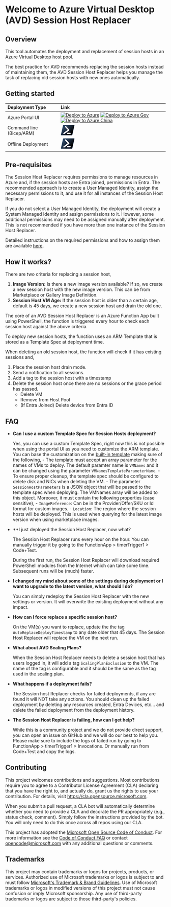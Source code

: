 # Welcome to Azure Virtual Desktop (AVD) Session Host Replacer

## Overview

This tool automates the deployment and replacement of session hosts in an Azure Virtual Desktop host pool.

The best practice for AVD recommends replacing the session hosts instead of maintaining them,
the AVD Session Host Replacer helps you manage the task of replacing old session hosts with new ones automatically.

## Getting started

| Deployment Type           | Link                                                                                                                                                                                                                                                                                                                                                                                                                       |
| :------------------------ | :------------------------------------------------------------------------------------------------------------------------------------------------------------------------------------------------------------------------------------------------------------------------------------------------------------------------------------------------------------------------------------------------------------------------- |
| Azure Portal UI           | [![Deploy to Azure](https://aka.ms/deploytoazurebutton)](https://portal.azure.com/#blade/Microsoft_Azure_CreateUIDef/CustomDeploymentBlade/uri/https%3A%2F%2Fraw.githubusercontent.com%2FAzure%2FAVDSessionHostReplacer%2Fv0.3.1-beta.5%2Fdeploy%2Farm%2FDeployAVDSessionHostReplacer.json/uiFormDefinitionUri/https%3A%2F%2Fraw.githubusercontent.com%2FAzure%2FAVDSessionHostReplacer%2Fv0.3.1-beta.5%2Fdeploy%2Fportal-ui%2Fportal-ui.json)  [![Deploy to Azure Gov](https://aka.ms/deploytoazuregovbutton)](https://portal.azure.us/#blade/Microsoft_Azure_CreateUIDef/CustomDeploymentBlade/uri/https%3A%2F%2Fraw.githubusercontent.com%2FAzure%2FAVDSessionHostReplacer%2Fv0.3.1-beta.5%2Fdeploy%2Farm%2FDeployAVDSessionHostReplacer.json/uiFormDefinitionUri/https%3A%2F%2Fraw.githubusercontent.com%2FAzure%2FAVDSessionHostReplacer%2Fv0.3.1-beta.5%2Fdeploy%2Fportal-ui%2Fportal-ui.json)  [![Deploy to Azure China](https://aka.ms/deploytoazurechinabutton)](https://portal.azure.cn/#blade/Microsoft_Azure_CreateUIDef/CustomDeploymentBlade/uri/https%3A%2F%2Fraw.githubusercontent.com%2FAzure%2FAVDSessionHostReplacer%2Fv0.3.1-beta.5%2Fdeploy%2Farm%2FDeployAVDSessionHostReplacer.json/uiFormDefinitionUri/https%3A%2F%2Fraw.githubusercontent.com%2FAzure%2FAVDSessionHostReplacer%2Fv0.3.1-beta.5%2Fdeploy%2Fportal-ui%2Fportal-ui.json) |
| Command line (Bicep/ARM)  | [![Powershell/Azure CLI](./docs/icons/powershell.png)](./docs/CodeDeploy.md)
| Offline Deployment        | [![Offline Deployment](./docs/icons/powershell.png)](./docs/CodeDeploy-offline.md)                                                                                                                                                                                                                                                                                                                                                     |

## Pre-requisites
The Session Host Replacer requires permissions to manage resources in Azure and, if the session hosts are Entra joined, permissions in Entra. The recommended approach is to create a User Managed Identity, assign the necessary permissions to it, and use it for all instances of the Session Host Replacer.

If you do not select a User Managed Identity, the deployment will create a System Managed Identity and assign permissions to it. However, some additional permissions may need to be assigned manually after deployment. This is not recommended if you have more than one instance of the Session Host Replacer.

Detailed instructions on the required permissions and how to assign them are available [here](docs/Permissions.md).

## How it works?

There are two criteria for replacing a session host,
1. **Image Version:** Is there a new image version available? If so, we create a new session host with the new image version. This can be from Marketplace or  Gallery Image Definition.
2. **Session Host VM Age:** If the session host is older than a certain age, default is 45 days, we create a new session host and drain the old one.

The core of an AVD Session Host Replacer is an Azure Function App built using PowerShell, the function is triggered every hour to check each session host against the above criteria.

To deploy new session hosts, the function uses an ARM Template that is stored as a Template Spec at deployment time.

When deleting an old session host, the function will check if it has existing sessions and,

1. Place the session host drain mode.
2. Send a notification to all sessions.
3. Add a tag to the session host with a timestamp
4. Delete the session host once there are no sessions or the grace period has passed.
    - Delete VM
    - Remove from Host Pool
    - (If Entra Joined) Delete device from Entra ID

## FAQ
- **Can I use a custom Template Spec for Session Hosts deployment?**

    Yes, you can use a custom Template Spec, right now this is not possible when using the portal UI as you need to customize the ARM template.
    You can base the customization on the [built-in template](StandardSessionHostTemplate/DeploySessionHosts.bicep) making sure of the following,
        - The template must accept an array parameter for the names of VMs to deploy. The default paramter name is `VMNames` and it can be changed using the parameter `VMNamesTemplateParameterName`.
        - To ensure proper cleanup, the template spec should be configured to delete disk and NICs when deleting the VM.
        - The parameter `SessionHostParameters` is a JSON object that will be passed to the template spec when deploying. The VMNames array will be added to this object. Moreover, it must contain the following properties (case sensitive),
            - `ImageReference`: Can be in the Provider/Offer/SKU or Id format for custom images.
            - `Location`: The region where the session hosts will be deployed. This is used when querying for the latest image version when using marketplace images.

- **I just deployed the Session Host Replacer, now what?

    The Session Host Replacer runs every hour on the hour. You can manually trigger it by going to the FunctionApp > timerTrigger1 > Code+Test.

    During the first run, the Session Host Replacer will download required PowerShell modules from the Internet which can take some time. Subsequent runs will be (much) faster.

- **I changed my mind about some of the settings during deployment or I want to upgrade to the latest version, what should I do?**

    You can simply redeploy the Session Host Replacer with the new settings or version. It will overwrite the existing deployment without any impact.

- **How can I force replace a specific session host?**

    On the VM(s) you want to replace, update the the tag `AutoReplaceDeployTimestamp` to any date older that 45 days. The Session Host Replacer will replace the VM on the next run.

- **What about AVD Scaling Plans?**

    When the Session Host Replacer needs to delete a session host that has users logged in, it will add a tag `ScalingPlanExclusion` to the VM. The name of the tag is configurable and it should be the same as the tag used in the scaling plan.

- **What happens if a deployment fails?**

    The Session host Replacer checks for failed deployments, if any are found it will NOT take any actions. You should clean up the failed deployment by deleting any resources created, Entra Devices, etc... and delete the failed deployment from the deployment history.

- **The Session Host Replacer is failing, how can I get help?**

    While this is a community project and we do not provide direct support, you can open an issue on GitHub and we will do our best to help you. Please make sure to include the logs of failed run by going to FunctionApp > timerTrigger1 > Invocations. Or manually run from Code+Test and copy the logs.

## Contributing

This project welcomes contributions and suggestions.  Most contributions require you to agree to a
Contributor License Agreement (CLA) declaring that you have the right to, and actually do, grant us
the rights to use your contribution. For details, visit https://cla.opensource.microsoft.com.

When you submit a pull request, a CLA bot will automatically determine whether you need to provide
a CLA and decorate the PR appropriately (e.g., status check, comment). Simply follow the instructions
provided by the bot. You will only need to do this once across all repos using our CLA.

This project has adopted the [Microsoft Open Source Code of Conduct](https://opensource.microsoft.com/codeofconduct/).
For more information see the [Code of Conduct FAQ](https://opensource.microsoft.com/codeofconduct/faq/) or
contact [opencode@microsoft.com](mailto:opencode@microsoft.com) with any additional questions or comments.

## Trademarks

This project may contain trademarks or logos for projects, products, or services. Authorized use of Microsoft
trademarks or logos is subject to and must follow
[Microsoft's Trademark & Brand Guidelines](https://www.microsoft.com/en-us/legal/intellectualproperty/trademarks/usage/general).
Use of Microsoft trademarks or logos in modified versions of this project must not cause confusion or imply Microsoft sponsorship.
Any use of third-party trademarks or logos are subject to those third-party's policies.
